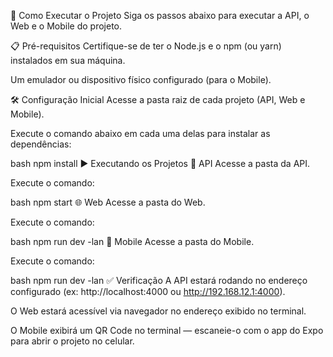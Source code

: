 
🚀 Como Executar o Projeto
Siga os passos abaixo para executar a API, o Web e o Mobile do projeto.

📋 Pré-requisitos
Certifique-se de ter o Node.js e o npm (ou yarn) instalados em sua máquina.

Um emulador ou dispositivo físico configurado (para o Mobile).

🛠️ Configuração Inicial
Acesse a pasta raiz de cada projeto (API, Web e Mobile).

Execute o comando abaixo em cada uma delas para instalar as dependências:

bash
npm install
▶️ Executando os Projetos
🔗 API
Acesse a pasta da API.

Execute o comando:

bash
npm start
🌐 Web
Acesse a pasta do Web.

Execute o comando:

bash
npm run dev -lan
📱 Mobile
Acesse a pasta do Mobile.

Execute o comando:

bash
npm run dev -lan
✅ Verificação
A API estará rodando no endereço configurado (ex: http://localhost:4000 ou http://192.168.12.1:4000).

O Web estará acessível via navegador no endereço exibido no terminal.

O Mobile exibirá um QR Code no terminal — escaneie-o com o app do Expo para abrir o projeto no celular.